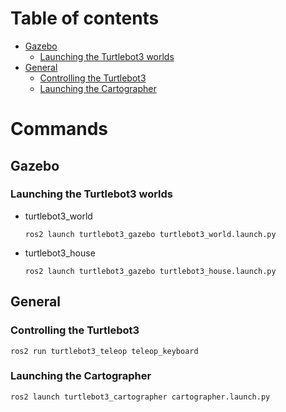 # Table of contents
- [Gazebo](#gazebo)
    - [Launching the Turtlebot3 worlds](#launching-the-turtlebot3-worlds)
- [General](#general)
    - [Controlling the Turtlebot3](#controlling-the-turtlebot3)
    - [Launching the Cartographer](#launching-the-cartographer)

# Commands
## Gazebo
### Launching the Turtlebot3 worlds
- turtlebot3_world
    ```
    ros2 launch turtlebot3_gazebo turtlebot3_world.launch.py
    ```
- turtlebot3_house
    ```
    ros2 launch turtlebot3_gazebo turtlebot3_house.launch.py
    ```

## General
### Controlling the Turtlebot3
```
ros2 run turtlebot3_teleop teleop_keyboard
```

### Launching the Cartographer
```
ros2 launch turtlebot3_cartographer cartographer.launch.py
```
